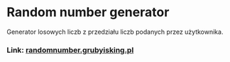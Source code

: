 # Random number generator
Generator losowych liczb z przedziału liczb podanych przez użytkownika.
### Link: [randomnumber.grubyisking.pl](https://randomcolor.grubyisking.pl)

